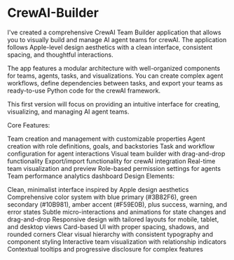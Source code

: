 # CrewAI-Builder

I've created a comprehensive CrewAI Team Builder application that allows you to visually build and manage AI agent teams for crewAI. The application follows Apple-level design aesthetics with a clean interface, consistent spacing, and thoughtful interactions.

The app features a modular architecture with well-organized components for teams, agents, tasks, and visualizations. You can create complex agent workflows, define dependencies between tasks, and export your teams as ready-to-use Python code for the crewAI framework.

This first version will focus on providing an intuitive interface for creating, visualizing, and managing AI agent teams.

Core Features:

Team creation and management with customizable properties
Agent creation with role definitions, goals, and backstories
Task and workflow configuration for agent interactions
Visual team builder with drag-and-drop functionality
Export/import functionality for crewAI integration
Real-time team visualization and preview
Role-based permission settings for agents
Team performance analytics dashboard
Design Elements:

Clean, minimalist interface inspired by Apple design aesthetics
Comprehensive color system with blue primary (#3B82F6), green secondary (#10B981), amber accent (#F59E0B), plus success, warning, and error states
Subtle micro-interactions and animations for state changes and drag-and-drop
Responsive design with tailored layouts for mobile, tablet, and desktop views
Card-based UI with proper spacing, shadows, and rounded corners
Clear visual hierarchy with consistent typography and component styling
Interactive team visualization with relationship indicators
Contextual tooltips and progressive disclosure for complex features
